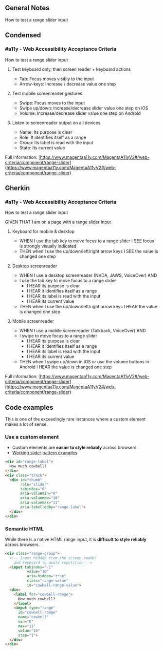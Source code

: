 ## General Notes

How to test a range slider input

## Condensed

### #a11y - Web Accessibility Acceptance Criteria

How to test a range slider input

1. Test keyboard only, then screen reader + keyboard actions

   - Tab: Focus moves visibly to the input
   - Arrow-keys: Increase / decrease value one step

2. Test mobile screenreader gestures

   - Swipe: Focus moves to the input
   - Swipe up/down: Increase/decrease slider value one step on iOS
   - Volume: Increase/decrease slider value one step on Android

3. Listen to screenreader output on all devices

   - Name: Its purpose is clear
   - Role: It identifies itself as a range
   - Group: Its label is read with the input
   - State: Its current value

Full information: [https://www.magentaa11y.com/MagentaA11yV2#/web-criteria/component/range-slider](https://www.magentaa11y.com/MagentaA11yV2#/web-criteria/component/range-slider)

## Gherkin

### #a11y - Web Accessibility Acceptance Criteria

How to test a range slider input

GIVEN THAT I am on a page with a range slider input

1. Keyboard for mobile & desktop

   - WHEN I use the tab key to move focus to a range slider I SEE focus is strongly visually indicated
   - THEN when I use the up/down/left/right arrow keys I SEE the value is changed one step

2. Desktop screenreader

   - WHEN I use a desktop screenreader (NVDA, JAWS, VoiceOver) AND 
   - I use the tab key to move focus to a range slider
      - I HEAR its purpose is clear
      - I HEAR it identifies itself as a range
      - I HEAR its label is read with the input
      - I HEAR its current value
   - THEN when I use the up/down/left/right arrow keys I HEAR the value is changed one step

3. Mobile screenreader

   - WHEN I use a mobile screenreader (Talkback, VoiceOver) AND
   - I swipe to move focus to a range slider
      - I HEAR its purpose is clear
      - I HEAR it identifies itself as a range
      - I HEAR its label is read with the input
      - I HEAR its current value
   - THEN when I swipe up/down in iOS or use the volume buttons in Android I HEAR the value is changed one step

Full information: [https://www.magentaa11y.com/MagentaA11yV2#/web-criteria/component/range-slider](https://www.magentaa11y.com/MagentaA11yV2#/web-criteria/component/range-slider)

## Code examples

This is one of the exceedingly rare instances where a custom element makes a lot of sense.

### Use a custom element

   - Custom elements are **easier to style reliably** across browsers.
   - [Working slider pattern examples](https://www.w3.org/WAI/ARIA/apg/patterns/slider/)

```html
<div id="range-label">
  How much cowbell?
</div>
<div class="track">
  <div id="thumb"
       role="slider"
       tabindex="0"
       aria-valuemin="0"
       aria-valuenow="10"
       aria-valuemax="11"
       aria-labelledby="range-label">
  </div>
</div>
```

### Semantic HTML

While there is a native HTML range input, it is **difficult to style reliably** across browsers.

```html
<div class="range-group">
  <!-- Input hidden from the screen reader 
    and keyboard to avoid repetition -->
  <input tabindex="-1" 
          value="10" 
          aria-hidden="true"
          class="range-value" 
          id="cowbell-range-value">
  <div>
    <label for="cowbell-range">
      How much cowbell?
    </label>
    <input type="range"
      id="cowbell-range"
      name="cowbell"
      min="0"
      max="11"
      value="10"
      step="1">
  </div>
</div>
```

<!-- TODO: styling and js? need to be added to help this demo function! 

<example>
<div class="range-group">
  Input hidden from the screen reader (comment out later)
    and keyboard to avoid repetition (comment out later)
  <input tabindex="-1" 
          value="10" 
          aria-hidden="true"
          class="range-value" 
          id="cowbell-range-value">
  <div>
    <label for="cowbell-range">
      How much cowbell?
    </label>
    <input type="range"
      id="cowbell-range"
      name="cowbell"
      min="0"
      max="11"
      value="10"
      step="1">
  </div>
</div>
</example> -->
